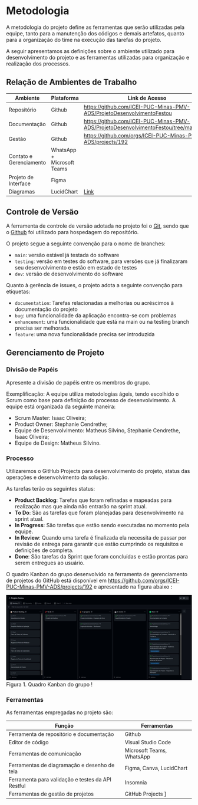 
# Metodologia

A metodologia do projeto define as ferramentas que serão utilizadas pela equipe, tanto para a manutenção dos códigos e demais artefatos, quanto para a organização do time na execução das tarefas do projeto.

A seguir apresentamos as definições sobre o ambiente utilizado para desenvolvimento do projeto e as ferramentas utilizadas para organização e realização dos processos.

## Relação de Ambientes de Trabalho

|Ambiente| Plataforma |Link de Acesso|
|--------------------|-------------------------------|-------------------------------|
|Repositório  | Github | https://github.com/ICEI-PUC-Minas-PMV-ADS/ProjetoDesenvolvimentoFestou|
|Documentação | Github |https://github.com/ICEI-PUC-Minas-PMV-ADS/ProjetoDesenvolvimentoFestou/tree/main/docs |
|Gestão | Github|https://github.com/orgs/ICEI-PUC-Minas-PMV-ADS/projects/192 |
|Contato e Gerenciamento | WhatsApp + Microsoft Teams  |   |
|Projeto de Interface | Figma |   
|Diagramas | LucidChart| [Link](https://lucid.app/lucidchart/b781468e-8b72-4445-9c9a-2ffb8191abfe/edit?view_items=RAP00183pjvC%2CuxP0cDD471G1%2CbAP0aMUeDMkJ%2Ci5P0iP~D8QdK%2CP7P0R6OxOEMW%2CJaQ06MPikabB%2CK~P0dsPWNzhr%2CnkQ0D3DlzMyO%2CoDP0eY-jCnjQ%2CCXP0~I2jKhIN%2CZhQ0ifMu4Vjo%2C3CP0Bbl7Tp_Y%2Cs2P0FkMk3cGT%2CTXP0lwj9POvr%2CTTP0z.eSlX.O%2Cw6P0M0~1hKxo%2CyUP0Ao36lFBe%2C4UP0TmS0.dHb%2CeiQ0atMmtdVR%2CK2P0y-x1LNuw%2C65P0sD1LOUpw%2Cg~P0FhauPHk7%2C5~P038M-YZxz%2CHmQ0ja1XtM41%2CBkQ0j~FI~sqg%2CpcQ014C8dUGp%2CVkQ03u2QjU6s%2CQaQ070p8_v5U&invitationId=inv_636674be-5510-4249-82d9-aa0f08acd900)

## Controle de Versão

A ferramenta de controle de versão adotada no projeto foi o
[Git](https://git-scm.com/), sendo que o [Github](https://github.com/ICEI-PUC-Minas-PMV-ADS/ProjetoDesenvolvimentoFestou)
foi utilizado para hospedagem do repositório.

O projeto segue a seguinte convenção para o nome de branches:

- `main`: versão estável já testada do software
- `testing`: versão em testes do software, para versões que já finalizaram seu desenvolvimento e estão em estado de testes
- `dev`: versão de desenvolvimento do software

Quanto à gerência de issues, o projeto adota a seguinte convenção para
etiquetas:

- `documentation`: Tarefas relacionadas a melhorias ou acréscimos à documentação do projeto
- `bug`: uma funcionalidade da aplicação encontra-se com problemas
- `enhancement`: uma funcionalidade que está na main ou na testing branch precisa ser melhorada.
- `feature`: uma nova funcionalidade precisa ser introduzida

## Gerenciamento de Projeto

### Divisão de Papéis

Apresente a divisão de papéis entre os membros do grupo.

Exemplificação: A equipe utiliza metodologias ágeis, tendo escolhido o Scrum como base para definição do processo de desenvolvimento. A equipe está organizada da seguinte maneira:
- Scrum Master: Isaac Oliveira;
- Product Owner: Stephanie Cendrethe;
- Equipe de Desenvolvimento: Matheus Silvino, Stephanie Cendrethe, Isaac Oliveira;
- Equipe de Design: Matheus Silvino.


### Processo

Utilizaremos o GitHub Projects para desenvolvimento do projeto, status das operações e desenvolvimento da solução.

As tarefas terão os seguintes status:
- **Product Backlog**: Tarefas que foram refinadas e mapeadas para realização mas que ainda não entrarão na sprint atual.
- **To Do**: São as tarefas que foram planejadas para desenvolvimento na sprint atual.
- **In Progress**: São tarefas que estão sendo executadas no momento pela equipe.
- **In Review**: Quando uma tarefa é finalizada ela necessita de passar por revisão de entrega para garantir que estão cumprindo os requisitos e definições de completa.
- **Done**: São tarefas da Sprint que foram concluídas e estão prontas para serem entregues ao usuário.
 
O quadro Kanban do grupo desenvolvido na ferramenta de gerenciamento de projetos do GitHub está disponível em https://github.com/orgs/ICEI-PUC-Minas-PMV-ADS/projects/192  e apresentado na figura abaixo : 
 
 ![processo](img/Kanban.jpg)
Figura 1. Quadro Kanban do grupo !
### Ferramentas

As ferramentas empregadas no projeto são:

|Função     |Ferramentas          |
|-----------|---------------------|
|Ferramenta de repositório e documentação | Github |
|Editor de código |Visual Studio Code |
|Ferramentas de comunicação | Microsoft Teams, WhatsApp |
|Ferramentas de diagramação e desenho de tela | Figma, Canva, LucidChart|
|Ferramenta para validação e testes da API Restful | Insomnia |
|Ferramentas de gestão de projetos | GitHub Projects ]










